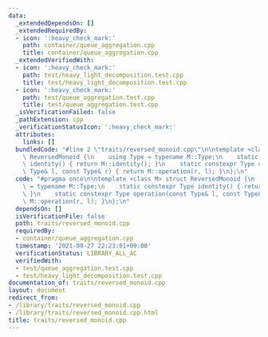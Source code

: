 ```yaml
---
data:
  _extendedDependsOn: []
  _extendedRequiredBy:
  - icon: ':heavy_check_mark:'
    path: container/queue_aggregation.cpp
    title: container/queue_aggregation.cpp
  _extendedVerifiedWith:
  - icon: ':heavy_check_mark:'
    path: test/heavy_light_decomposition.test.cpp
    title: test/heavy_light_decomposition.test.cpp
  - icon: ':heavy_check_mark:'
    path: test/queue_aggregation.test.cpp
    title: test/queue_aggregation.test.cpp
  _isVerificationFailed: false
  _pathExtension: cpp
  _verificationStatusIcon: ':heavy_check_mark:'
  attributes:
    links: []
  bundledCode: "#line 2 \"traits/reversed_monoid.cpp\"\n\ntemplate <class M> struct\
    \ ReversedMonoid {\n    using Type = typename M::Type;\n    static constexpr Type\
    \ identity() { return M::identity(); }\n    static constexpr Type operation(const\
    \ Type& l, const Type& r) { return M::operation(r, l); }\n};\n"
  code: "#pragma once\n\ntemplate <class M> struct ReversedMonoid {\n    using Type\
    \ = typename M::Type;\n    static constexpr Type identity() { return M::identity();\
    \ }\n    static constexpr Type operation(const Type& l, const Type& r) { return\
    \ M::operation(r, l); }\n};\n"
  dependsOn: []
  isVerificationFile: false
  path: traits/reversed_monoid.cpp
  requiredBy:
  - container/queue_aggregation.cpp
  timestamp: '2021-09-27 22:23:01+09:00'
  verificationStatus: LIBRARY_ALL_AC
  verifiedWith:
  - test/queue_aggregation.test.cpp
  - test/heavy_light_decomposition.test.cpp
documentation_of: traits/reversed_monoid.cpp
layout: document
redirect_from:
- /library/traits/reversed_monoid.cpp
- /library/traits/reversed_monoid.cpp.html
title: traits/reversed_monoid.cpp
---
```

